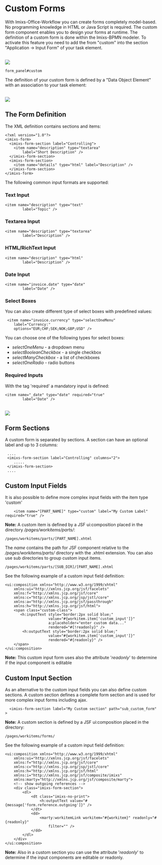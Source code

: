 # Custom Forms

With Imixs-Office-Workflow you can create forms completely model-based. No programming knowledge in HTML 
or Java Script is required.
The custom form component enables you to design your forms at runtime. The definition of a custom form is done within the Imixs-BPMN modeler.  To activate this feature you need to add the from "custom" into the section "Application -> Input Form" of your task element.


<br /><img src="custom_forms_01.png" /> 

	form_panel#custom


The definition of your custom form is defined by a "Data Object Element" with an association to your task element:

<br /><img src="imixs-bpmn-custom-forms.png" /> 


## The Form Definition

The XML definition contains sections and items:


	<?xml version="1.0"?>
	<imixs-form>
	  <imixs-form-section label="Controlling">
	    <item name="description" type="textarea"
	        label="Short Description" />
	  </imixs-form-section>
	  <imixs-form-section>
	    <item name="details" type="html" label="Description" />
	  </imixs-form-section>
	</imixs-form>
	
  
The following common input formats are supported:

### Text Input

	<item name="description" type="text"
	        label="Topic" />

### Textarea Input

	<item name="description" type="textarea"
	        label="Description" />

### HTML/RichText Input

	<item name="description" type="html"
	        label="Description" />

### Date Input

	<item name="invoice.date" type="date"
	        label="Date" />

### Select Boxes

You can also create different type of select boxes with predefined values:

	 <item name="invoice.currency" type="selectOneMenu" 
		label="Currency:"
		options="EUR;CHF;SEK;NOK;GBP;USD" />


You can choose one of the following types for select boxes:

 - *selectOneMenu*  - a dropdown menu
 - *selectBooleanCheckbox* - a single checkbox
 - *selectManyCheckbox* - a list of checkboxes
 - *selectOneRadio* - radio buttons
						

### Required Inputs
With the tag 'required' a mandatory input is defined:

	<item name="_date" type="date" required="true"
	        label="Date" />



<br /><img src="imixs-bpmn-custom-forms-example-768x538.png" /> 



## Form Sections

A custom form is separated by sections. A section can have an optional label and up to 3 columns:



	 ....
	 <imixs-form-section label="Controlling" columns="2">
	 	.....
	 </imixs-form-section>
	 ....


## Custom Input Fields

It is also possible to define more complex input fields with the item type 'custom'

	    <item name="[PART_NAME]" type="custom" label="My Custom Label" required="true" />

**Note:** A custom item is defined by a JSF ui:composition placed in the directory */pages/workitems/parts/*: 

	/pages/workitems/parts/[PART_NAME].xhtml
	
The *name* contains the path for JSF component relative to the */pages/workitems/parts/* directory with the .xhtml extension. You can also use sub directories to group custom input items. 

	/pages/workitems/parts/[SUB_DIR]/[PART_NAME].xhtml

See the following example of a custom input field definition:

	<ui:composition xmlns="http://www.w3.org/1999/xhtml"
		xmlns:ui="http://xmlns.jcp.org/jsf/facelets"
		xmlns:f="http://xmlns.jcp.org/jsf/core"
		xmlns:c="http://xmlns.jcp.org/jsp/jstl/core"
		xmlns:a="http://xmlns.jcp.org/jsf/passthrough"
		xmlns:h="http://xmlns.jcp.org/jsf/html">
		<span class="custom-class"> 
		   <h:inputText style="border:2px solid blue;" 
		                value="#{workitem.item['custom_input']}"
		                a:placeholder="enter custom data..." 
		                rendered="#{!readonly}" />
		    <h:outputText style="border:2px solid blue;" 
		                value="#{workitem.item['custom_input']}"
		                rendered="#{readonly}" />
		</span>
	</ui:composition>

**Note:** This custom input form uses also the attribute '*readonly*' to determine if the input component is editable


## Custom Input Section

As an alternative to the custom input fields you can also define custom sections. A custom section defines a complete form section and is used for more complex input forms including ajax.

	  <imixs-form-section label="My Custom section" path="sub_custom_form" > 


	
**Note:** A custom section is defined by a JSF ui:composition placed in the directory: 

	/pages/workitems/forms/


See the following example of a custom input field definition:


	<ui:composition xmlns="http://www.w3.org/1999/xhtml"
		xmlns:ui="http://xmlns.jcp.org/jsf/facelets"
		xmlns:f="http://xmlns.jcp.org/jsf/core"
		xmlns:c="http://xmlns.jcp.org/jsp/jstl/core"
		xmlns:h="http://xmlns.jcp.org/jsf/html"
		xmlns:i="http://xmlns.jcp.org/jsf/composite/imixs"
		xmlns:marty="http://xmlns.jcp.org/jsf/composite/marty">
		<!-- show outgoing references -->
		<div class="imixs-form-section">
			<dl>
				<dt class="imixs-no-print">
					<h:outputText value="#{message['form.reference.outgoing']}" />
				</dt>
				<dd>
					<marty:workitemLink workitem="#{workitem}" readonly="#{readonly}" 
						filter="" />
				</dd>
			</dl>
		</div>
	</ui:composition>


**Note:** Also in a custom section you can use the attribute '*readonly*' to determine if the input components are editable or readonly.


	 
